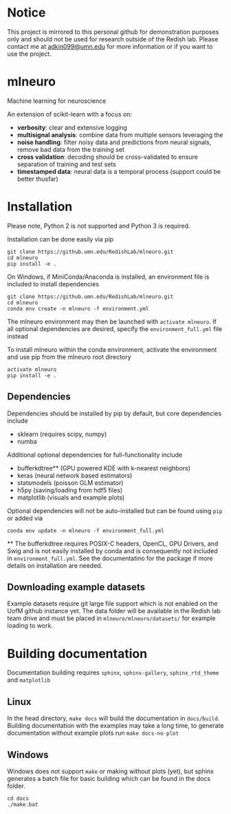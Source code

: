 # Notice

This project is mirrored to this personal github for demonstration purposes only and should not be used for research outside of the Redish lab. Please contact me at adkin099@umn.edu for more information or if you want to use the project.

# mlneuro

Machine learning for neuroscience

An extension of scikit-learn with a focus on:
- **verbosity**: clear and extensive logging
- **multisignal analysis**: combine data from multiple sensors leveraging the
- **noise handling**: filter noisy data and predictions from neural signals, remove bad data from the training set
- **cross validation**: decoding should be cross-validated to ensure separation of training and test sets
- **timestamped data**: neural data is a temporal process (support could be better thusfar)

# Installation

Please note, Python 2 is not supported and Python 3 is required.

Installation can be done easily via pip
```
git clone https://github.umn.edu/RedishLab/mlneuro.git
cd mlneuro
pip install -e .
```

On Windows, if MiniConda/Anaconda is installed, an environment file is included to install dependencies
```
git clone https://github.umn.edu/RedishLab/mlneuro.git
cd mlneuro
conda env create -n mlneuro -f environment.yml
```
The mlneuro environment may then be launched with ``activate mlneuro``. If all optional dependencies are desired, specify the ``environment_full.yml`` file instead

To install mlneuro within the conda environment, activate the environment and use pip from the mlneuro root directory
```
activate mlneuro
pip install -e .
```

## Dependencies

Dependencies should be installed by pip by default, but core dependencies include

- sklearn (requires scipy, numpy)
- numba

Additional optional dependencies for full-functionality include

- bufferkdtree** (GPU powered KDE with k-nearest neighbors)
- keras (neural network based estimators)
- statsmodels (poisson GLM estimator)
- h5py (saving/loading from hdf5 files)
- matplotlib (visuals and example plots)

Optional dependencies will not be auto-installed but can be found using ``pip`` or added via

```
conda env update -n mlneuro -f environment_full.yml
```

** The bufferkdtree requires POSIX-C headers, OpenCL, GPU Drivers, and Swig and
is not easily installed by conda and is consequently not included in ``environment_full.yml``.
See the documentatino for the package if more details on installation are needed.

## Downloading example datasets

Example datasets require git large file support which is not enabled on the UofM github instance yet. The data folder will be available in the Redish lab team drive and
must be placed in ``mlneuro/mlneuro/datasets/`` for example loading to work.

# Building documentation

Documentation building requires ``sphinx``, ``sphinx-gallery``, ``sphinx_rtd_theme`` and ``matplotlib``

## Linux

In the head directory, ``make docs`` will build the documentation in
``docs/build``. Building documentation with the examples may take a long time, to generate documentation without example plots run ``make docs-no-plot``

## Windows

Windows does not support ``make`` or making without plots (yet), but sphinx generates a batch file for basic building which can be found in the docs folder.

```
cd docs
./make.bat
```
